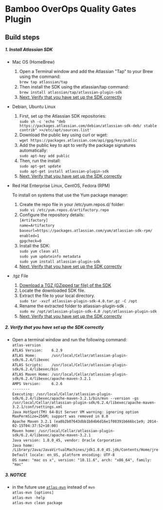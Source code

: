 # Bamboo OverOps Quality Gates Plugin

## Build steps

 ##### 1. Install Atlassian SDK
 * Mac OS (HomeBrew)
    1. Open a Terminal window and add the Atlassian "Tap" to your Brew using the command:
    <br />`brew tap atlassian/tap`
    2. Then install the SDK using the atlassian/tap command:
    <br />`brew install atlassian/tap/atlassian-plugin-sdk`
    3. [Next: Verify that you have set up the SDK correctly](https://developer.atlassian.com/display/DOCS/Install+the+Atlassian+SDK+on+a+Linux+or+Mac+system#InstalltheAtlassianSDKonaLinuxorMacsystem-step3Step3:VerifythatyouhavesetuptheSDKcorrectly)
 
 * Debian, Ubuntu Linux
    1. First, set up the Atlassian SDK repositories:
    <br /> `sudo sh -c 'echo "deb https://packages.atlassian.com/debian/atlassian-sdk-deb/ stable contrib" >>/etc/apt/sources.list'`
    2. Download the public key using curl or wget:
    <br /> `wget https://packages.atlassian.com/api/gpg/key/public`
    3. Add the public key to apt to verify the package signatures automatically:
    <br /> `sudo apt-key add public   ` 
    4. Then, run the install:
    <br /> `sudo apt-get update`
    <br /> `sudo apt-get install atlassian-plugin-sdk`
    6. [Next: Verify that you have set up the SDK correctly](https://developer.atlassian.com/display/DOCS/Install+the+Atlassian+SDK+on+a+Linux+or+Mac+system#InstalltheAtlassianSDKonaLinuxorMacsystem-step3Step3:VerifythatyouhavesetuptheSDKcorrectly)
    
 * Red Hat Enterprise Linux, CentOS, Fedora (RPM)
    
    To install on systems that use the Yum package manager:
    
    1. Create the repo file in your /etc/yum.repos.d/ folder:
    <br />`sudo vi /etc/yum.repos.d/artifactory.repo`
    2. Configure the repository details:
    <br /> `[Artifactory]`
    <br /> `name=Artifactory`
    <br /> `baseurl=https://packages.atlassian.com/yum/atlassian-sdk-rpm/`
    <br /> `enabled=1`
    <br /> `gpgcheck=0`
    3. Install the SDK:
    <br /> `sudo yum clean all`
    <br /> `sudo yum updateinfo metadata`
    <br /> `sudo yum install atlassian-plugin-sdk`
    4. [Next: Verify that you have set up the SDK correctly](https://developer.atlassian.com/display/DOCS/Install+the+Atlassian+SDK+on+a+Linux+or+Mac+system#InstalltheAtlassianSDKonaLinuxorMacsystem-step3Step3:VerifythatyouhavesetuptheSDKcorrectly)
    
 * .tgz File
    1. [Download a TGZ (GZipped tar file) of the SDK](https://marketplace.atlassian.com/download/plugins/atlassian-plugin-sdk-tgz?_ga=2.135130865.1342090517.1563909899-484610990.1554922063)
    2. Locate the downloaded SDK file. 
    3. Extract the file to your local directory. 
    <br /> `sudo tar -xvzf atlassian-plugin-sdk-4.0.tar.gz -C /opt` 
    4. Rename the extracted folder to  atlassian-plugin-sdk .
    <br /> `sudo mv /opt/atlassian-plugin-sdk-4.0 /opt/atlassian-plugin-sdk `
    5. [Next: Verify that you have set up the SDK correctly](https://developer.atlassian.com/display/DOCS/Install+the+Atlassian+SDK+on+a+Linux+or+Mac+system#InstalltheAtlassianSDKonaLinuxorMacsystem-step3Step3:VerifythatyouhavesetuptheSDKcorrectly)
    
 ##### 2. Verify that you have set up the SDK correctly
 * Open a terminal window and run the following command:
 <br /> `atlas-version`
 <br /> `ATLAS Version:    6.2.9`
 <br /> `ATLAS Home:       /usr/local/Cellar/atlassian-plugin-sdk/6.2.4/libexec`
 <br /> `ATLAS Scripts:    /usr/local/Cellar/atlassian-plugin-sdk/6.2.4/libexec/bin`
 <br /> `ATLAS Maven Home: /usr/local/Cellar/atlassian-plugin-sdk/6.2.4/libexec/apache-maven-3.2.1`
 <br /> `AMPS Version:     6.2.6`
 <br /> `--------`
 <br /> `Executing: /usr/local/Cellar/atlassian-plugin-sdk/6.2.4/libexec/apache-maven-3.2.1/bin/mvn --version -gs /usr/local/Cellar/atlassian-plugin-sdk/6.2.4/libexec/apache-maven-3.2.1/conf/settings.xml`
 <br /> `Java HotSpot(TM) 64-Bit Server VM warning: ignoring option MaxPermSize=256M; support was removed in 8.0`
 <br /> `Apache Maven 3.2.1 (ea8b2b07643dbb1b84b6d16e1f08391b666bc1e9; 2014-02-15T04:37:52+10:00)`
 <br /> `Maven home: /usr/local/Cellar/atlassian-plugin-sdk/6.2.4/libexec/apache-maven-3.2.1`
 <br /> `Java version: 1.8.0_45, vendor: Oracle Corporation`
 <br /> `Java home: /Library/Java/JavaVirtualMachines/jdk1.8.0_45.jdk/Contents/Home/jre`
 <br /> `Default locale: en_US, platform encoding: UTF-8`
 <br /> `OS name: "mac os x", version: "10.11.6", arch: "x86_64", family: "mac"`
 
 ##### 3. NOTICE
 * in the future use [`atlas-mvn`](https://developer.atlassian.com/server/framework/atlassian-sdk/atlas-mvn/) instead of `mvn`
 <br /> `atlas-mvn [options]`
 <br /> `atlas-mvn -help`
 <br /> `atlas-mvn clean package`
    

